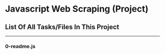 # Javascript Web Scraping (Project)
## List Of All Tasks/Files In This Project
---
### 0-readme.js
###
